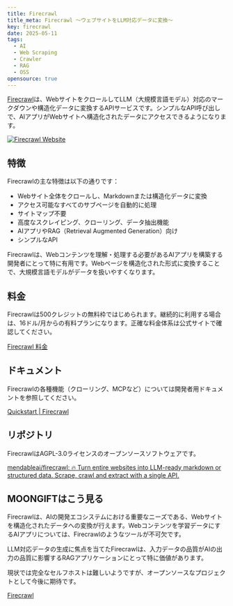 ```yaml
---
title: Firecrawl
title_meta: Firecrawl 〜ウェブサイトをLLM対応データに変換〜
key: firecrawl
date: 2025-05-11
tags:
  - AI
  - Web Scraping
  - Crawler
  - RAG
  - OSS
opensource: true
---
```


[Firecrawl](https://www.firecrawl.dev/)は、WebサイトをクロールしてLLM（大規模言語モデル）対応のマークダウンや構造化データに変換するAPIサービスです。シンプルなAPI呼び出しで、AIアプリがWebサイトへ構造化されたデータにアクセスできるようになります。

[![Firecrawl Website](/img/services/firecrawl.jpg)](https://www.firecrawl.dev/)

<!--more-->

## 特徴

Firecrawlの主な特徴は以下の通りです：

- Webサイト全体をクロールし、Markdownまたは構造化データに変換
- アクセス可能なすべてのサブページを自動的に処理
- サイトマップ不要
- 高度なスクレイピング、クローリング、データ抽出機能
- AIアプリやRAG（Retrieval Augmented Generation）向け
- シンプルなAPI

Firecrawlは、Webコンテンツを理解・処理する必要があるAIアプリを構築する開発者にとって特に有用です。Webページを構造化された形式に変換することで、大規模言語モデルがデータを扱いやすくなります。

## 料金

Firecrawlは500クレジットの無料枠ではじめられます。継続的に利用する場合は、16ドル/月からの有料プランになります。正確な料金体系は公式サイトで確認してください。

[Firecrawl 料金](https://www.firecrawl.dev/pricing)

## ドキュメント

Firecrawlの各種機能（クローリング、MCPなど）については開発者用ドキュメントを参照してください。

[Quickstart \| Firecrawl](https://docs.firecrawl.dev/introduction)

## リポジトリ

FirecrawlはAGPL-3.0ライセンスのオープンソースソフトウェアです。

[mendableai/firecrawl: 🔥 Turn entire websites into LLM-ready markdown or structured data. Scrape, crawl and extract with a single API.](https://github.com/mendableai/firecrawl)

## MOONGIFTはこう見る

Firecrawlは、AIの開発エコシステムにおける重要なニーズである、Webサイトを構造化されたデータへの変換が行えます。Webコンテンツを学習データにするAIアプリについては、Firecrawlのようなツールが不可欠です。

LLM対応データの生成に焦点を当てたFirecrawlは、入力データの品質がAIの出力の品質に影響するRAGアプリケーションにとって特に価値があります。

現状では完全なセルフホストは難しいようですが、オープンソースなプロジェクトとして今後に期待です。

[Firecrawl](https://www.firecrawl.dev/)